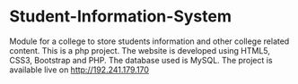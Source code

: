 # Student-Information-System
Module for a college to store students information and other college related content.
This is a php project.
The website is developed using HTML5, CSS3, Bootstrap and PHP. 
The database used is MySQL.
The project is available live on http://192.241.179.170
